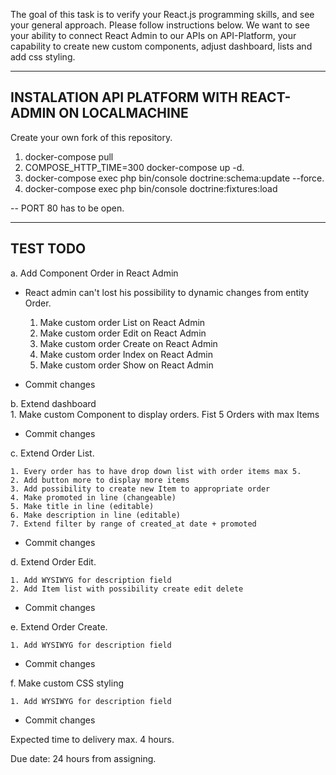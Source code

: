 The goal of this task is to verify your React.js programming skills, and see your general approach. Please follow instructions below. We want to see your ability to connect React Admin to our APIs on API-Platform, your capability to create new custom components, adjust dashboard, lists and add css styling.



------------------------------------------------------------
  INSTALATION API PLATFORM WITH REACT-ADMIN ON LOCALMACHINE
------------------------------------------------------------

Create your own fork of this repository.

  1. docker-compose pull
  2. COMPOSE_HTTP_TIME=300 docker-compose up -d. 
  3. docker-compose exec php bin/console doctrine:schema:update --force. 
  4. docker-compose exec php bin/console doctrine:fixtures:load 
    
  -- PORT 80 has to be open. 

---------------------------------------------
  TEST TODO
---------------------------------------------
a. Add Component Order in React Admin 
  - React admin can't lost his possibility to dynamic changes from entity Order. 
    1. Make custom order List on React Admin  
    2. Make custom order Edit on React Admin
    3. Make custom order Create on React Admin
    4. Make custom order Index on React Admin
    5. Make custom order Show on React Admin

 - Commit changes 
 
b. Extend dashboard     
    1. Make custom Component to display orders. Fist 5 Orders with max Items  
    
- Commit changes
    
c. Extend Order List.

    1. Every order has to have drop down list with order items max 5. 
    2. Add button more to display more items
    3. Add possibility to create new Item to appropriate order
    4. Make promoted in line (changeable)
    5. Make title in line (editable) 
    6. Make description in line (editable)
    7. Extend filter by range of created_at date + promoted

- Commit changes

d. Extend Order Edit.

    1. Add WYSIWYG for description field 
    2. Add Item list with possibility create edit delete
        
- Commit changes
        
e. Extend Order Create.

    1. Add WYSIWYG for description field

- Commit changes
    
f. Make custom CSS styling 

    1. Add WYSIWYG for description field    
    
- Commit changes


Expected time to delivery max. 4 hours.

Due date: 24 hours from assigning.

